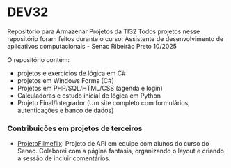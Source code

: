 # DEV32
Repositório para Armazenar Projetos da TI32 
Todos projetos nesse repositório foram feitos durante o curso:
Assistente de desenvolvimento de aplicativos computacionais - Senac Ribeirão Preto 10/2025

O repositório contém:
- projetos e exercícios de lógica em C#
- projetos em Windows Forms (C#)
- Projetos em PHP/SQL/HTML/CSS (agenda e login)
- Calculadoras e estudo inicial de lógica em Python
- Projeto Final/Integrador (Um site completo com formulários, autenticações e banco de dados)


### Contribuições em projetos de terceiros

- [ProjetoFilmeflix](https://github.com/anastacius/ProjetoFilmeflix): Projeto de API em equipe com
alunos do curso do Senac. Colaborei com a página fantasia, organizando o layout e criando a sessão 
de incluir comentários.


